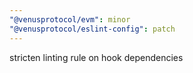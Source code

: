 ```yaml
---
"@venusprotocol/evm": minor
"@venusprotocol/eslint-config": patch
---
```


stricten linting rule on hook dependencies
